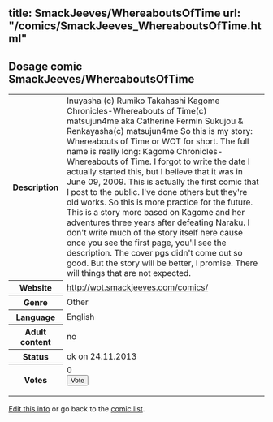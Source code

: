 title: SmackJeeves/WhereaboutsOfTime
url: "/comics/SmackJeeves_WhereaboutsOfTime.html"
---
Dosage comic SmackJeeves/WhereaboutsOfTime
-----------------------------------------

<p id="msg"></p>
<script type="text/javascript">
if (window.location.search === '?edit_info_mail=sent_ok') {
  var elem = document.getElementById("msg");
  elem.innerHTML = 'Edited information sucessfully sent for review, which is usually done daily. Thanks!';
  elem.className = 'ok';
}
</script>
<table class="comicinfo">
<tr>
<th>Description</th><td>Inuyasha (c) Rumiko Takahashi Kagome Chronicles-Whereabouts of Time(c) matsujun4me aka Catherine Fermin Sukujou &amp; Renkayasha(c) matsujun4me So this is my story: Whereabouts of Time or WOT for short. The full name is really long: Kagome Chronicles-Whereabouts of Time. I forgot to write the date I actually started this, but I believe that it was in June 09, 2009. This is actually the first comic that I post to the public. I've done others but they're old works. So this is more practice for the future. This is a story more based on Kagome and her adventures three years after defeating Naraku. I don't write much of the story itself here cause once you see the first page, you'll see the description. The cover pgs didn't come out so good. But the story will be better, I promise. There will things that are not expected.</td>
</tr>
<tr>
<th>Website</th><td><a href="http://wot.smackjeeves.com/comics/">http://wot.smackjeeves.com/comics/</a></td>
</tr>
<tr>
<th>Genre</th><td>Other</td>
</tr>
<tr>
<th>Language</th><td>English</td>
</tr>
<tr>
<th>Adult content</th><td>no</td>
</tr>
<tr>
<th>Status</th><td>ok on 24.11.2013</td>
</tr>
<tr>
<th>Votes</th><td>0
<form action="http://gaecounter.appspot.com/count/" method="POST">
<input name="name" type="hidden" value="SmackJeeves_WhereaboutsOfTime"/>
<input name="uid" type="hidden" id="voteuid" value=""/>
<input type="submit" value="Vote"/>
</form>
</td>
</tr>
</table>
<script type="text/javascript">
var ua = navigator.userAgent;
document.getElementById("voteuid").value = ua.replace(/[^a-zA-Z0-9\._:]/g , "_");;
</script>

[Edit this info](SmackJeeves_WhereaboutsOfTime_edit.html) or go back to the [comic list](../comic-index.html).

